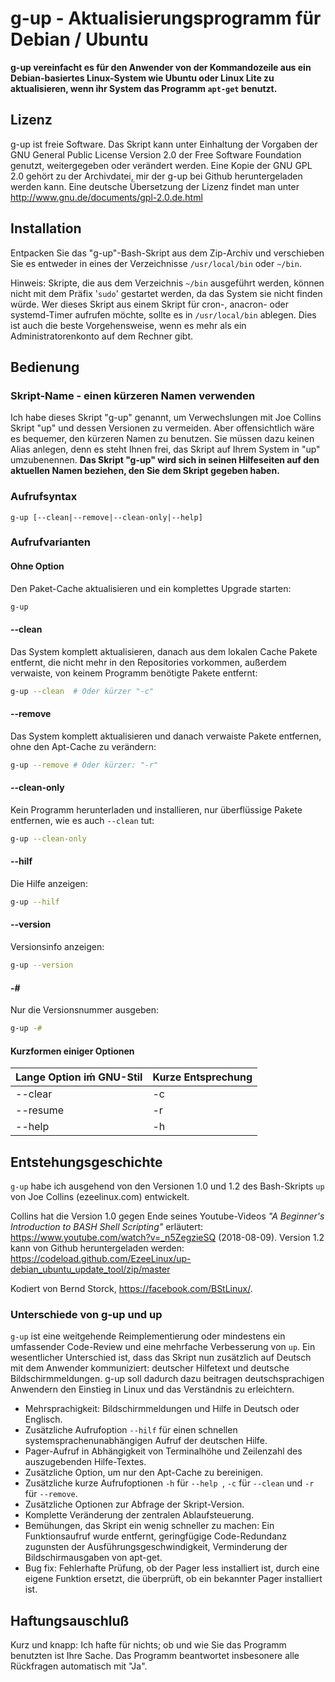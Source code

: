 # g-up - Aktualisierungsprogramm für Debian / Ubuntu

**g-up vereinfacht es für den Anwender von der Kommandozeile aus ein Debian-basiertes Linux-System wie Ubuntu oder Linux Lite zu aktualisieren, wenn ihr System das Programm `apt-get` benutzt.**

## Lizenz

g-up ist freie Software. Das Skript kann unter Einhaltung der Vorgaben der GNU General Public License Version 2.0 der Free Software Foundation genutzt, weitergegeben oder verändert werden. Eine Kopie der  GNU GPL 2.0 gehört zu der Archivdatei, mir der g-up bei Github heruntergeladen werden kann. Eine deutsche Übersetzung der Lizenz findet man unter http://www.gnu.de/documents/gpl-2.0.de.html

## Installation

Entpacken Sie das "g-up"-Bash-Skript aus dem Zip-Archiv und verschieben Sie es entweder in eines der Verzeichnisse `/usr/local/bin` oder `~/bin`.

Hinweis: Skripte, die aus dem Verzeichnis `~/bin` ausgeführt werden, können nicht mit dem Präfix '`sudo`' gestartet werden, da das System sie nicht finden würde. Wer dieses Skript aus einem Skript für cron-, anacron- oder systemd-Timer aufrufen möchte, sollte es in `/usr/local/bin` ablegen. Dies ist auch die beste Vorgehensweise, wenn es mehr als ein Administratorenkonto auf dem Rechner gibt.

## Bedienung

### Skript-Name - einen kürzeren Namen verwenden

Ich habe dieses Skript "g-up" genannt, um Verwechslungen mit Joe Collins Skript "up" und dessen Versionen zu vermeiden. Aber offensichtlich wäre es bequemer, den kürzeren Namen zu benutzen. Sie müssen dazu keinen Alias anlegen, denn es steht Ihnen frei, das Skript auf Ihrem System in "up" umzubenennen. **Das Skript "g-up" wird sich in seinen Hilfeseiten auf den aktuellen Namen beziehen, den Sie dem Skript gegeben haben.**

### Aufrufsyntax

    g-up [--clean|--remove|--clean-only|--help]

### Aufrufvarianten

#### Ohne Option

Den Paket-Cache aktualisieren und ein komplettes Upgrade starten:

```bash
g-up
```

#### --clean

Das System komplett aktualisieren, danach aus dem lokalen Cache
Pakete entfernt, die nicht mehr in den Repositories vorkommen,
außerdem verwaiste, von keinem Programm benötigte Pakete entfernt:

```bash
g-up --clean  # Oder kürzer "-c"
```

#### --remove

Das System komplett aktualisieren und danach verwaiste Pakete
entfernen, ohne den Apt-Cache zu verändern: 

```bash
g-up --remove # Oder kürzer: "-r"
```

#### --clean-only

Kein Programm herunterladen und installieren, nur überflüssige Pakete entfernen, wie es auch `--clean` tut:

```bash
g-up --clean-only
```

#### --hilf

Die Hilfe anzeigen:

```bash
g-up --hilf
```

#### --version

Versionsinfo anzeigen:

```bash
g-up --version  
```

#### -#

Nur die Versionsnummer ausgeben:

```bash
g-up -#
```

#### Kurzformen einiger Optionen

| Lange Option iḿ GNU-Stil | Kurze Entsprechung |
| ------------------------ | ------------------ |
| --clear                  | -c                 |
| --resume                 | -r                 |
| --help                   | -h                 |

## Entstehungsgeschichte

`g-up` habe ich ausgehend von den Versionen 1.0 und 1.2 des Bash-Skripts `up` von Joe Collins (ezeelinux.com) entwickelt. 

Collins hat die Version 1.0 gegen Ende seines Youtube-Videos *"A Beginner's Introduction to BASH Shell Scripting"* erläutert:  https://www.youtube.com/watch?v=_n5ZegzieSQ (2018-08-09). Version 1.2 kann von Github heruntergeladen werden: https://codeload.github.com/EzeeLinux/up-debian_ubuntu_update_tool/zip/master 

Kodiert von Bernd Storck, https://facebook.com/BStLinux/.

### Unterschiede von g-up und up

`g-up` ist eine weitgehende Reimplementierung oder mindestens ein umfassender Code-Review und eine mehrfache Verbesserung von `up`.  Ein wesentlicher Unterschied ist, dass das Skript nun zusätzlich auf Deutsch mit dem Anwender kommuniziert: deutscher Hilfetext und deutsche Bildschirmmeldungen. g-up soll dadurch dazu beitragen deutschsprachigen Anwendern den Einstieg in Linux und das Verständnis zu erleichtern.  

- Mehrsprachigkeit: Bildschirmmeldungen und Hilfe in Deutsch oder Englisch.
- Zusätzliche Aufrufoption `--hilf` für einen schnellen systemsprachenunabhängigen Aufruf der deutschen Hilfe.
- Pager-Aufruf in Abhängigkeit von Terminalhöhe und Zeilenzahl des auszugebenden Hilfe-Textes.
- Zusätzliche Option, um nur den Apt-Cache zu bereinigen.
- Zusätzliche kurze Aufrufoptionen `-h` für `--help `,  `-c` für `--clean` und  `-r` für `--remove`.
- Zusätzliche Optionen zur Abfrage der Skript-Version.
- Komplette Veränderung der zentralen Ablaufsteuerung.
- Bemühungen, das Skript ein wenig schneller zu machen: Ein Funktionsaufruf wurde entfernt, geringfügige Code-Redundanz zugunsten der Ausführungsgeschwindigkeit, Verminderung der Bildschirmausgaben von apt-get.
- Bug fix: Fehlerhafte Prüfung, ob der Pager less installiert ist, durch eine eigene Funktion ersetzt, die überprüft, ob ein bekannter Pager installiert ist.

## Haftungsauschluß
Kurz und knapp: Ich hafte für nichts; ob und wie Sie das Programm benutzten ist Ihre Sache. Das Programm beantwortet insbesonere alle Rückfragen automatisch mit "Ja". 
